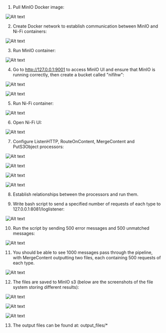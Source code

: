 1. Pull MinIO Docker image:

![Alt text](https://github.com/horacemtb/data-engineering-kit/blob/main/nifi-load-raw-data/images/1%20pull%20minio%20docker%20image.png)

2. Create Docker network to establish communication between MinIO and Ni-Fi containers:

![Alt text](https://github.com/horacemtb/data-engineering-kit/blob/main/nifi-load-raw-data/images/2.1%20create%20docker%20network.png)

3. Run MinIO container:

![Alt text](https://github.com/horacemtb/data-engineering-kit/blob/main/nifi-load-raw-data/images/2.2%20run%20minio%20container.png)

4. Go to http://127.0.0.1:9001 to access MinIO UI and ensure that MinIO is running correctly, then create a bucket called "nifihw":

![Alt text](https://github.com/horacemtb/data-engineering-kit/blob/main/nifi-load-raw-data/images/3%20open%20minio%20ui.png)

![Alt text](https://github.com/horacemtb/data-engineering-kit/blob/main/nifi-load-raw-data/images/4%20bucket%20created.png)

5. Run Ni-Fi container:

![Alt text](https://github.com/horacemtb/data-engineering-kit/blob/main/nifi-load-raw-data/images/5%20run%20nifi%20container.png)

6. Open Ni-Fi UI:

![Alt text](https://github.com/horacemtb/data-engineering-kit/blob/main/nifi-load-raw-data/images/6%20open%20nifi%20ui.png)

7. Configure ListenHTTP, RouteOnContent, MergeContent and PutS3Object processors:

![Alt text](https://github.com/horacemtb/data-engineering-kit/blob/main/nifi-load-raw-data/images/7%20configure%20ListenHTTP%20processor.png)

![Alt text](https://github.com/horacemtb/data-engineering-kit/blob/main/nifi-load-raw-data/images/8%20configure%20RouteOnContent%20processor.png)

![Alt text](https://github.com/horacemtb/data-engineering-kit/blob/main/nifi-load-raw-data/images/9%20configure%20MergeContent%20processor.png)

![Alt text](https://github.com/horacemtb/data-engineering-kit/blob/main/nifi-load-raw-data/images/10%20configure%20PutS3Object%20processor.png)

8. Establish relationships between the processors and run them.

9. Write bash script to send a specified number of requests of each type to 127.0.0.1:8081/loglistener:

![Alt text](https://github.com/horacemtb/data-engineering-kit/blob/main/nifi-load-raw-data/images/12.1%20write%20bash%20script%20to%20send%20requests.png)

10. Run the script by sending 500 error messages and 500 unmatched messages:

![Alt text](https://github.com/horacemtb/data-engineering-kit/blob/main/nifi-load-raw-data/images/12.2%20execute%20bash%20script.png)

11. You should be able to see 1000 messages pass through the pipeline, with MergeContent outputting two files, each containing 500 requests of each type.

![Alt text](https://github.com/horacemtb/data-engineering-kit/blob/main/nifi-load-raw-data/images/11%20pipeline%20running.png)

12. The files are saved to MinIO s3 (below are the screenshots of the file system storing different results):

![Alt text](https://github.com/horacemtb/data-engineering-kit/blob/main/nifi-load-raw-data/images/13.1%20minio%20object%20browser.png)

![Alt text](https://github.com/horacemtb/data-engineering-kit/blob/main/nifi-load-raw-data/images/13.2%20minio%20unmatched%20examples.png)

![Alt text](https://github.com/horacemtb/data-engineering-kit/blob/main/nifi-load-raw-data/images/13.3%20minio%20error%20examples.png)

13. The output files can be found at: output_files/*